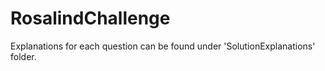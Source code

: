 # RosalindChallenge

Explanations for each question can be found under 'SolutionExplanations' folder.
